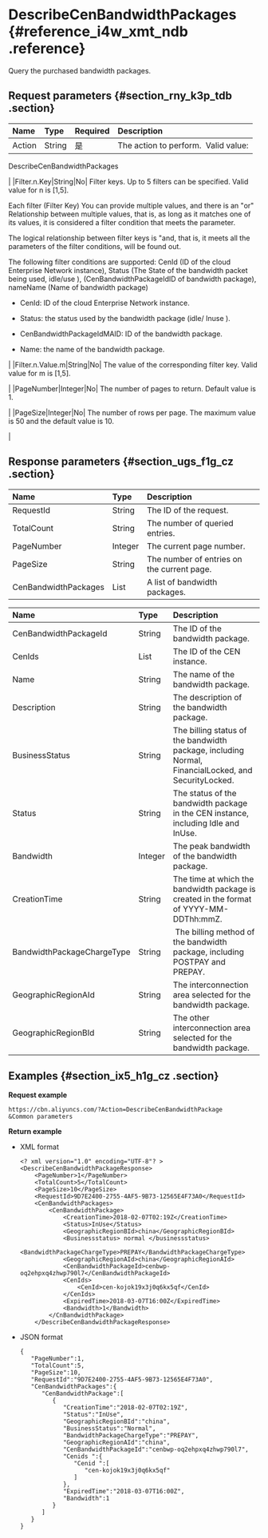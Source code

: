 # DescribeCenBandwidthPackages {#reference_i4w_xmt_ndb .reference}

Query the purchased bandwidth packages.

## Request parameters {#section_rny_k3p_tdb .section}

|Name|Type|Required|Description|
|:---|:---|:-------|:----------|
|Action|String|是| The action to perform.  Valid value:

 DescribeCenBandwidthPackages

 |
|Filter.n.Key|String|No| Filter keys. Up to 5 filters can be specified. Valid value for n is \[1,5\].

 Each filter \(Filter Key\) You can provide multiple values, and there is an "or" Relationship between multiple values, that is, as long as it matches one of its values, it is considered a filter condition that meets the parameter.

 The logical relationship between filter keys is "and, that is, it meets all the parameters of the filter conditions, will be found out.

 The following filter conditions are supported: CenId \(ID of the cloud Enterprise Network instance\), Status \(The State of the bandwidth packet being used, idle/use \), \(CenBandwidthPackageIdID of bandwidth package\), nameName \(Name of bandwidth package\)

-   CenId: ID of the cloud Enterprise Network instance.

-   Status: the status used by the bandwidth package \(idle/ Inuse \).

-   CenBandwidthPackageIdMAID: ID of the bandwidth package.

-   Name: the name of the bandwidth package.


 |
|Filter.n.Value.m|String|No| The value of the corresponding filter key. Valid value for m is \[1,5\].

 |
|PageNumber|Integer|No| The number of pages to return. Default value is 1.

 |
|PageSize|Integer|No| The number of rows per page. The maximum value is 50 and the default value is 10.

 |

## Response parameters {#section_ugs_f1g_cz .section}

|Name|Type|Description|
|:---|:---|:----------|
|RequestId|String|The ID of the request.|
|TotalCount|String|The number of queried entries.|
|PageNumber|Integer|The current page number.|
|PageSize|String|The number of entries on the current page.|
|CenBandwidthPackages|List|A list of bandwidth packages.|

|Name|Type|Description|
|:---|:---|:----------|
|CenBandwidthPackageId|String|The ID of the bandwidth package.|
|CenIds|List|The ID of the CEN instance.|
|Name|String|The name of the bandwidth package.|
|Description|String|The description of the bandwidth package.|
|BusinessStatus|String|The billing status of the bandwidth package, including Normal, FinancialLocked, and SecurityLocked.|
|Status|String|The status of the bandwidth package in the CEN instance,  including Idle and InUse.|
|Bandwidth|Integer|The peak bandwidth of the bandwidth package.|
|CreationTime|String|The time at which the bandwidth package is created in the format of YYYY-MM-DDThh:mmZ.|
|BandwidthPackageChargeType|String| The billing method of the bandwidth package, including POSTPAY and PREPAY.|
|GeographicRegionAId|String|The interconnection area selected for the bandwidth package.|
|GeographicRegionBId|String|The other interconnection area selected for the bandwidth package.|

## Examples {#section_ix5_h1g_cz .section}

**Request example**

``` {#createVPCpub}
https://cbn.aliyuncs.com/?Action=DescribeCenBandwidthPackage
&Common parameters
```

**Return example**

-   XML format

    ```
    <? xml version="1.0" encoding="UTF-8"? >
    <DescribeCenBandwidthPackageResponse>
        <PageNumber>1</PageNumber>
        <TotalCount>5</TotalCount>
        <PageSize>10</PageSize>
        <RequestId>9D7E2400-2755-4AF5-9B73-12565E4F73A0</RequestId>
        <CenBandwidthPackages>
            <CenBandwidthPackage>
                <CreationTime>2018-02-07T02:19Z</CreationTime>
                <Status>InUse</Status>
                <GeographicRegionBId>china</GeographicRegionBId>
                <Businessstatus> normal </businessstatus>
                <BandwidthPackageChargeType>PREPAY</BandwidthPackageChargeType>
                <GeographicRegionAId>china</GeographicRegionAId>
                <CenBandwidthPackageId>cenbwp-oq2ehpxq4zhwp790l7</CenBandwidthPackageId>
                <CenIds>
                    <CenId>cen-kojok19x3j0q6kx5qf</CenId>
                </CenIds>
                <ExpiredTime>2018-03-07T16:00Z</ExpiredTime>
                <Bandwidth>1</Bandwidth>
            </CnBandwidthPackage>
        </DescribeCenBandwidthPackageResponse>
    ```

-   JSON format

    ```
    {
       "PageNumber":1,
       "TotalCount":5,
       "PageSize":10,
       "RequestId":"9D7E2400-2755-4AF5-9B73-12565E4F73A0",
       "CenBandwidthPackages":{
          "CenBandwidthPackage":[
             {
                "CreationTime":"2018-02-07T02:19Z",
                "Status":"InUse",
                "GeographicRegionBId":"china",
                "BusinessStatus":"Normal",
                "BandwidthPackageChargeType":"PREPAY",
                "GeographicRegionAId":"china",
                "CenBandwidthPackageId":"cenbwp-oq2ehpxq4zhwp790l7",
                "Cenids ":{
                   "Cenid ":[
                      "cen-kojok19x3j0q6kx5qf"
                   ]
                },
                "ExpiredTime":"2018-03-07T16:00Z",
                "Bandwidth":1
             }
          ]
       }
    }
    ```


